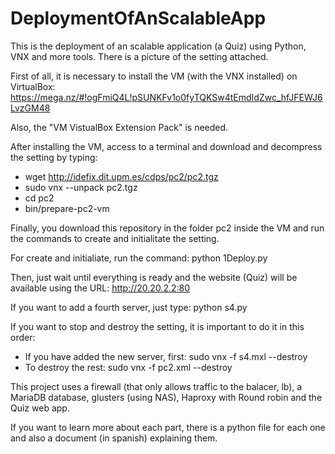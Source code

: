# DeploymentOfAnScalableApp
This is the deployment of an scalable application (a Quiz) using Python, VNX and more tools.
There is a picture of the setting attached.

First of all, it is necessary to install the VM (with the VNX installed) on VirtualBox:
https://mega.nz/#!ogFmiQ4L!pSUNKFv1o0fyTQKSw4tEmdIdZwc_hfJFEWJ6LvzGM48

Also, the "VM VistualBox Extension Pack" is needed.

After installing the VM, access to a terminal and download and decompress the setting by typing:
  - wget http://idefix.dit.upm.es/cdps/pc2/pc2.tgz
  - sudo vnx --unpack pc2.tgz
  - cd pc2
  - bin/prepare-pc2-vm

Finally, you download this repository in the folder pc2 inside the VM and run the commands to create and initialitate the setting.

For create and initialiate, run the command: python 1Deploy.py

Then, just wait until everything is ready and the website (Quiz) will be available using the URL: http://20.20.2.2:80

If you want to add a fourth server, just type: python s4.py

If you want to stop and destroy the setting, it is important to do it in this order:
  - If you have added the new server, first: sudo vnx -f s4.mxl --destroy
  - To destroy the rest: sudo vnx -f pc2.xml --destroy
  
This project uses a firewall (that only allows traffic to the balacer, lb), a MariaDB database, glusters (using NAS), Haproxy with Round robin and the Quiz web app.

If you want to learn more about each part, there is a python file for each one and also a document (in spanish) explaining them.
